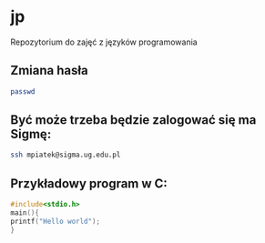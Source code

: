 jp
==

Repozytorium do zajęć z języków programowania

## Zmiana hasła
```sh
passwd
```

## Być może trzeba będzie zalogować się ma Sigmę:

```sh
ssh mpiatek@sigma.ug.edu.pl
```

## Przykładowy program w C:

```c
#include<stdio.h>
main(){
printf("Hello world");
}
```
